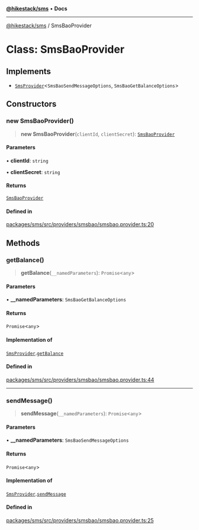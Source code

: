 [**@hikestack/sms**](/official/reference/sms/index.md) • **Docs**

***

[@hikestack/sms](/official/reference/sms/globals.md) / SmsBaoProvider

# Class: SmsBaoProvider

## Implements

- [`SmsProvider`](/official/reference/sms/interfaces/SmsProvider.md)\<`SmsBaoSendMessageOptions`, `SmsBaoGetBalanceOptions`\>

## Constructors

### new SmsBaoProvider()

> **new SmsBaoProvider**(`clientId`, `clientSecret`): [`SmsBaoProvider`](/official/reference/sms/classes/SmsBaoProvider.md)

#### Parameters

• **clientId**: `string`

• **clientSecret**: `string`

#### Returns

[`SmsBaoProvider`](/official/reference/sms/classes/SmsBaoProvider.md)

#### Defined in

[packages/sms/src/providers/smsbao/smsbao.provider.ts:20](https://github.com/hikestack/hike/blob/1ebdd11ee7a70660fc764f71da265cc7eb170554/packages/sms/src/providers/smsbao/smsbao.provider.ts#L20)

## Methods

### getBalance()

> **getBalance**(`__namedParameters`): `Promise`\<`any`\>

#### Parameters

• **\_\_namedParameters**: `SmsBaoGetBalanceOptions`

#### Returns

`Promise`\<`any`\>

#### Implementation of

[`SmsProvider`](/official/reference/sms/interfaces/SmsProvider.md).[`getBalance`](/official/reference/sms/interfaces/SmsProvider.md#getbalance)

#### Defined in

[packages/sms/src/providers/smsbao/smsbao.provider.ts:44](https://github.com/hikestack/hike/blob/1ebdd11ee7a70660fc764f71da265cc7eb170554/packages/sms/src/providers/smsbao/smsbao.provider.ts#L44)

***

### sendMessage()

> **sendMessage**(`__namedParameters`): `Promise`\<`any`\>

#### Parameters

• **\_\_namedParameters**: `SmsBaoSendMessageOptions`

#### Returns

`Promise`\<`any`\>

#### Implementation of

[`SmsProvider`](/official/reference/sms/interfaces/SmsProvider.md).[`sendMessage`](/official/reference/sms/interfaces/SmsProvider.md#sendmessage)

#### Defined in

[packages/sms/src/providers/smsbao/smsbao.provider.ts:25](https://github.com/hikestack/hike/blob/1ebdd11ee7a70660fc764f71da265cc7eb170554/packages/sms/src/providers/smsbao/smsbao.provider.ts#L25)
